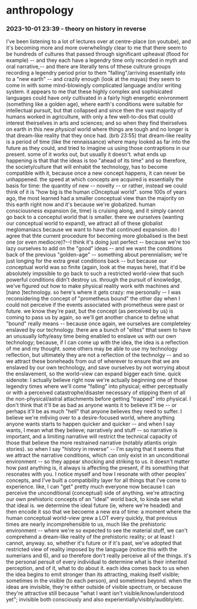 # anthropology

### 2023-10-01 23:39 - theory on history in reverse

I've been listening to a lot of lectures over at centre-place (on youtube), and it's becoming more and more overwhelingly clear to me that there seem to be hundreds of cultures that passed through significant upheaval (flood for example) -- and they each have a legendry time only recorded in myth and oral narrative,-- and there are literally tens of tthese cultrure groups recording a legendry period prior to them "falling"/arriving essentially into to a "new earth" -- and crazily enough (look at the mayas) they seem to come in with some mind-blowingly complicated language and/or writing system. it appears to me that these highly complex and sophisicated languages could have *only* cultivated in a fairly high energetic enivronment (something like a golden age), where earth's conditions were suitable for intellectual pursuit, but that collapsed and since then the vast majority of humans worked in agriculture, with only a few well-to-dos that could interest theirselves in arts and sciences; and so when they find theirselves on earth in this new *physical* world where things are tough and no longer is that dream-like reality that they once had. (brb 23:55) that dream-like reality is a period of time (like the rennaissance) where many looked as far into the future as they could, and tried to imagine us using those contraptions in our present. some of it works out, but usually it doesn't. what ends up happening is that that the ideas is too "ahead of its time" and so therefore, the society/culture that will enhabit the technology, has to become compatible with it, because once a new concept happens, it can never be unhappened. the speed at which concepts are acquired is essentially the basis for time: the quantity of new -- novelty -- or rather, instead we could think of it is "how big is the human cOnceptual world".
some 100s of years ago, the most learned had a smaller conceptual view than the majority on this earth right now  and it's because we're globalized. human consciousness expansion (ie, time) is cruising along, and it simply cannot go back to a conceptul world that is smaller. there we ourselves (wanting our conceptual world to expand), we attract all of these globalist meglomaniacs because we want to have that continued expansion. do I agree that thte current procedure for becoming more globalised is the best one (or even mediocre)?--I think it's doing just perfect -- because we're too lazy ourselves to add on the "good" ideas -- and we want the conditions back of the previous "golden-age" -- something about perennialism; we're just longing for the extra great conditions back -- but because our conceptual world was so finite (again, look at the mayas here), that it'd be absolutely impssible to go back to such a restricted world-view that such powerful conditions didn't destroy us. through the pursuit of knowledge, we've figured out how to make physical reality work with machines and [nano ]technology.
so here's where it gets crazy: me personally -- I was reconsidering the concept of "prometheus bound" the other day when I could not perceive if the events associated with prometheus were past or future. we know they're past, but the concept (as perceived by us) is coming to pass us by again, so we'll get another chance to define what "bound" really means -- because once again, we ourselves are completeley enslaved by our technology. there are a bunch of "elites" tthat seem to have an unusually lofty/easy time being enabled to enslave us with our own technology; because, if I can come up with the idea, the idea is a reflection of me and my thought. some others may be able to use my technology reflection, but ultimately they are not a reflection of the technolgy -- and so we attract these boneheads from out of wherever to ensure that we are enslaved by our own technology, and save ourselves by not worrying about the enslavement, so the world-view can expand bigger each time.
quick sidenote: I actually believe right now we're actually beginning one of those legendry times where we'll come "falling" into physical; either perceptually or with a perceived catastrophe/disaster necessary of stipping them of all the non-physical/astral attachments before getting "trapped" into physical. I don't think that it'll be as bad as anyone wants it to believe it'll be -- or perhaps it'll be as much "hell" that anyone believes they need to suffer. I believe we're m6ving over to a desire-focused world, where anything anyone wants starts to happen quicker and quicker -- and when I say wants, I mean what they believe; narratively and stuff -- so narrative is important, and a limiting narrative will restrict the technical capacity of those that believe the more restrained narrative (notably atlantis origin stories).
so when I say "history in reverse" -- I'm saying that it seems that we attract the narrative conditions, which can only exist in an unconditional environment -- so they appear shocking and striking to us. it doesn't matter how past anything is, it always is affecting the present, if its something that resonates with you. I notice myself and how I resonate with other peoples' concepts, and I've built a compatibility layer for all things  that I've come to experience. like, I can "get" pretty much everyone now because I can perceive the unconditional (conceptual) side of anything. we're attracting our own prehistoric concepts of an "ideal" world back, to kinda see what that ideal is. we determine the ideal future (ie, where we're headed) and then encode it sso that we becoeme a new era of time: a moment where the human conceptual world-view grew a LOT every quickly, that previous times are nearly incomprehensible to us, much like the prehistoric environment -- where we're so expected to see the material stuff, we can't comprehend a dream-like reality of the prehistoric reality; or at least I cannot, anyway.
so, whether it's future or if it's past, we've adopted that restricted view of reality imposed by the language (notice this with the sumerians and 6), and so therefore don't really perceive all of the things. it's the personal persuit of every individual to determine what is their inherited perception, and of it, what to do about it.
each idea comes back to us when the idea begins to emit stronger than its attracting, making itself visible; sometimes in the visible (to each person), and sometimes beyond. when the ideas are invisible, they're either outside of visible spectrum, or because they're attractive still because "what I want isn't visible/know/understood yet"; invisible both consciously and also experientially/visibly/audibly/etc.
